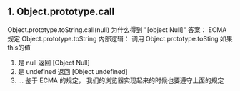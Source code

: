 ## 1. Object.prototype.call
Object.prototype.toString.call(null) 为什么得到 "[object Null]"
答案：
ECMA 规定 Object.prototype.toString 内部逻辑：
调用 Object.prototype.toSting 如果this的值
1. 是 null 返回 [Object Null]
2. 是 undefined 返回 [Object undefined]
3. ...
鉴于 ECMA 的规定， 我们的浏览器实现起来的时候也要遵守上面的规定